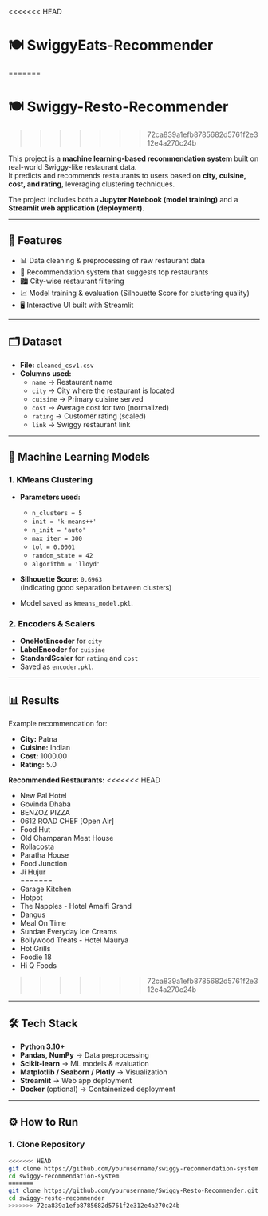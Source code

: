 <<<<<<< HEAD
# 🍽️ SwiggyEats-Recommender  
=======
# 🍽️ Swiggy-Resto-Recommender  
>>>>>>> 72ca839a1efb8785682d5761f2e312e4a270c24b

This project is a **machine learning-based recommendation system** built on real-world Swiggy-like restaurant data.  
It predicts and recommends restaurants to users based on **city, cuisine, cost, and rating**, leveraging clustering techniques.  

The project includes both a **Jupyter Notebook (model training)** and a **Streamlit web application (deployment)**.  

---

## 🚀 Features
- 📊 Data cleaning & preprocessing of raw restaurant data
- 🍕 Recommendation system that suggests top restaurants
- 🏙️ City-wise restaurant filtering
- 📈 Model training & evaluation (Silhouette Score for clustering quality)
- 🖥️ Interactive UI built with Streamlit

---

## 🗂️ Dataset
- **File:** `cleaned_csv1.csv`  
- **Columns used:**
  - `name` → Restaurant name  
  - `city` → City where the restaurant is located  
  - `cuisine` → Primary cuisine served  
  - `cost` → Average cost for two (normalized)  
  - `rating` → Customer rating (scaled)  
  - `link` → Swiggy restaurant link  

---

## 🧠 Machine Learning Models
### 1. **KMeans Clustering**
- **Parameters used:**
  - `n_clusters = 5`  
  - `init = 'k-means++'`  
  - `n_init = 'auto'`  
  - `max_iter = 300`  
  - `tol = 0.0001`  
  - `random_state = 42`  
  - `algorithm = 'lloyd'`  

- **Silhouette Score:** `0.6963`  
  (indicating good separation between clusters)

- Model saved as `kmeans_model.pkl`.  

### 2. **Encoders & Scalers**
- **OneHotEncoder** for `city`  
- **LabelEncoder** for `cuisine`  
- **StandardScaler** for `rating` and `cost`  
- Saved as `encoder.pkl`.  

---

## 📊 Results
Example recommendation for:  
- **City:** Patna  
- **Cuisine:** Indian  
- **Cost:** 1000.00  
- **Rating:** 5.0  

**Recommended Restaurants:**
<<<<<<< HEAD
- New Pal Hotel  
- Govinda Dhaba  
- BENZOZ PIZZA  
- 0612 ROAD CHEF [Open Air]  
- Food Hut  
- Old Champaran Meat House  
- Rollacosta  
- Paratha House  
- Food Junction  
- Ji Hujur  
=======
- Garage Kitchen  
- Hotpot  
- The Napples - Hotel Amalfi Grand  
- Dangus 
- Meal On Time
- Sundae Everyday Ice Creams
- Bollywood Treats - Hotel Maurya 
- Hot Grills
- Foodie 18 
- Hi Q Foods
>>>>>>> 72ca839a1efb8785682d5761f2e312e4a270c24b

---

## 🛠️ Tech Stack
- **Python 3.10+**
- **Pandas, NumPy** → Data preprocessing  
- **Scikit-learn** → ML models & evaluation  
- **Matplotlib / Seaborn / Plotly** → Visualization  
- **Streamlit** → Web app deployment  
- **Docker** (optional) → Containerized deployment  

---

## ⚙️ How to Run
### 1. Clone Repository
```bash
<<<<<<< HEAD
git clone https://github.com/yourusername/swiggy-recommendation-system.git
cd swiggy-recommendation-system
=======
git clone https://github.com/yourusername/Swiggy-Resto-Recommender.git
cd swiggy-resto-recommender
>>>>>>> 72ca839a1efb8785682d5761f2e312e4a270c24b
